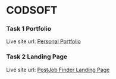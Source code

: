 # CODSOFT

<h3>Task 1 Portfolio</h3>
Live site url: <a href="https://ismail142-portfolio.vercel.app/">Personal Portfolio</a>

<h3>Task 2 Landing Page</h3>
Live site url: <a href="https://ismail142.github.io/PostJob-Finder-Landing-Page/">PostJob Finder Landing Page</a>

